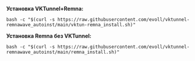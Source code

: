<b>Установка VKTunnel+Remna:</b>
```
bash -c "$(curl -s https://raw.githubusercontent.com/evoll/vktunnel-remnawave_autoinst/main/vktun-remna_install.sh)"
```
<b>Установка Remna без VKTunnel:</b>
```
bash -c "$(curl -s https://raw.githubusercontent.com/evoll/vktunnel-remnawave_autoinst/main/remna_install.sh)"
```
